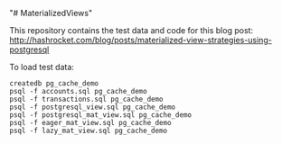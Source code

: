 "# MaterializedViews"

This repository contains the test data and code for this blog post: http://hashrocket.com/blog/posts/materialized-view-strategies-using-postgresql

To load test data:

    createdb pg_cache_demo
    psql -f accounts.sql pg_cache_demo
    psql -f transactions.sql pg_cache_demo
    psql -f postgresql_view.sql pg_cache_demo
    psql -f postgresql_mat_view.sql pg_cache_demo
    psql -f eager_mat_view.sql pg_cache_demo
    psql -f lazy_mat_view.sql pg_cache_demo
